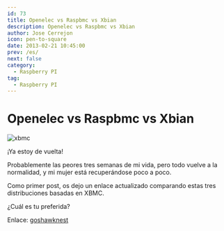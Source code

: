 ```yaml
---
id: 73
title: Openelec vs Raspbmc vs Xbian
description: Openelec vs Raspbmc vs Xbian
author: Jose Cerrejon
icon: pen-to-square
date: 2013-02-21 10:45:00
prev: /es/
next: false
category:
  - Raspberry PI
tag:
  - Raspberry PI
---
```


# Openelec vs Raspbmc vs Xbian

![xbmc](/images/xbmc.jpg)

¡Ya estoy de vuelta!

Probablemente las peores tres semanas de mi vida, pero todo vuelve a la normalidad, y mi mujer está recuperándose poco a poco.

Como primer post, os dejo un enlace actualizado comparando estas tres distribuciones basadas en XBMC.

¿Cuál es tu preferida?

Enlace: [goshawknest](http://goshawknest.wordpress.com/2013/02/19/openelec-vs-raspbmc-vs-xbian/)